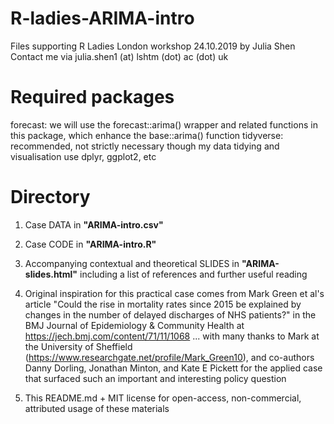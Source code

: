 # R-ladies-ARIMA-intro
Files supporting R Ladies London workshop 24.10.2019 by Julia Shen
Contact me via julia.shen1 (at) lshtm (dot) ac (dot) uk

# Required packages
forecast: we will use the forecast::arima() wrapper and related functions in this package, which enhance the base::arima() function
tidyverse: recommended, not strictly necessary though my data tidying and visualisation use dplyr, ggplot2, etc

# Directory
1) Case DATA in <b>"ARIMA-intro.csv"</b>
2) Case CODE in <b>"ARIMA-intro.R"</b>
3) Accompanying contextual and theoretical SLIDES in <b>"ARIMA-slides.html"</b> including a list of references and further useful reading
4) Original inspiration for this practical case comes from Mark Green et al's article "Could the rise in mortality rates since 2015 be explained by changes in the number of delayed discharges of NHS patients?" in the BMJ Journal of Epidemiology & Community Health at https://jech.bmj.com/content/71/11/1068
... with many thanks to Mark at the University of Sheffield (https://www.researchgate.net/profile/Mark_Green10), and co-authors Danny Dorling, Jonathan Minton, and Kate E Pickett for the applied case that surfaced such an important and interesting policy question

5) This README.md + MIT license for open-access, non-commercial, attributed usage of these materials
